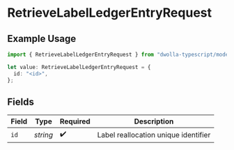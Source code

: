 # RetrieveLabelLedgerEntryRequest

## Example Usage

```typescript
import { RetrieveLabelLedgerEntryRequest } from "dwolla-typescript/models/operations";

let value: RetrieveLabelLedgerEntryRequest = {
  id: "<id>",
};
```

## Fields

| Field                                | Type                                 | Required                             | Description                          |
| ------------------------------------ | ------------------------------------ | ------------------------------------ | ------------------------------------ |
| `id`                                 | *string*                             | :heavy_check_mark:                   | Label reallocation unique identifier |